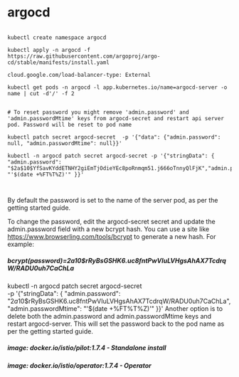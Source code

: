 # argocd

````

kubectl create namespace argocd

kubectl apply -n argocd -f https://raw.githubusercontent.com/argoproj/argo-cd/stable/manifests/install.yaml

cloud.google.com/load-balancer-type: External

kubectl get pods -n argocd -l app.kubernetes.io/name=argocd-server -o name | cut -d'/' -f 2


# To reset password you might remove 'admin.password' and 'admin.passwordMtime' keys from argocd-secret and restart api server pod. Password will be reset to pod name

kubectl patch secret argocd-secret  -p '{"data": {"admin.password": null, "admin.passwordMtime": null}}'

kubectl -n argocd patch secret argocd-secret -p '{"stringData": { "admin.password": "$2a$10$YfSavKYddETNHY2giEmTjOdieYEc8poRnmqm51.j666oTnnyQlFjK","admin.passwordMtime": "'$(date +%FT%T%Z)'" }}'



````

By default the password is set to the name of the server pod, as per the getting started guide.

To change the password, edit the argocd-secret secret and update the admin.password field with a new bcrypt hash. You can use a site like https://www.browserling.com/tools/bcrypt to generate a new hash. For example:

##### bcrypt(password)=$2a$10$rRyBsGSHK6.uc8fntPwVIuLVHgsAhAX7TcdrqW/RADU0uh7CaChLa
kubectl -n argocd patch secret argocd-secret \
  -p '{"stringData": {
    "admin.password": "$2a$10$rRyBsGSHK6.uc8fntPwVIuLVHgsAhAX7TcdrqW/RADU0uh7CaChLa",
    "admin.passwordMtime": "'$(date +%FT%T%Z)'"
  }}'
Another option is to delete both the admin.password and admin.passwordMtime keys and restart argocd-server. This will set the password back to the pod name as per the getting started guide.



##### image: docker.io/istio/pilot:1.7.4      - Standalone install 
##### image: docker.io/istio/operator:1.7.4   - Operator
